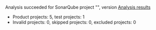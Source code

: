 Analysis succeeded for SonarQube project "", version  [Analysis results](http://localhost:9000/dashboard/index/proj2)
- Product projects: 5, test projects: 1
- Invalid projects: 0, skipped projects: 0, excluded projects: 0

